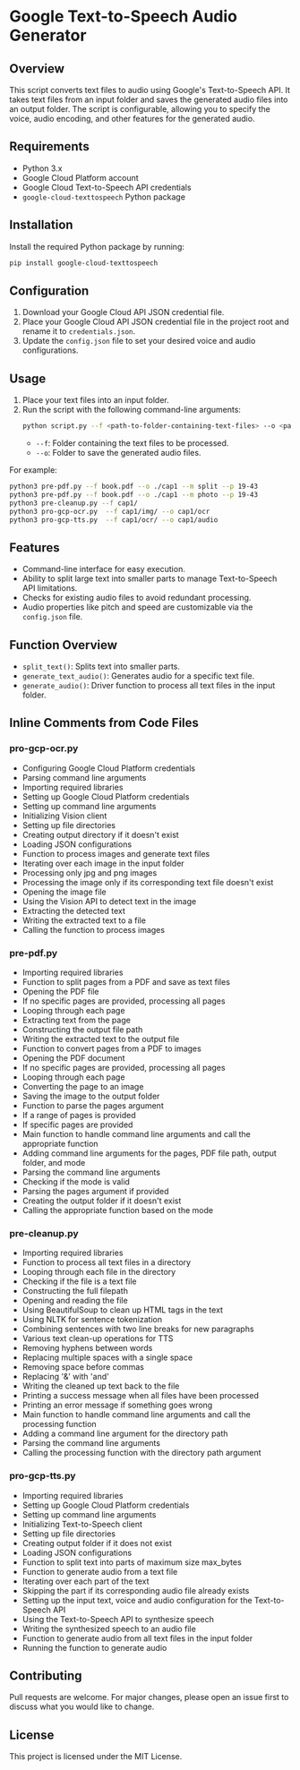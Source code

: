 # Google Text-to-Speech Audio Generator

## Overview
This script converts text files to audio using Google's Text-to-Speech API. It takes text files from an input folder and saves the generated audio files into an output folder. The script is configurable, allowing you to specify the voice, audio encoding, and other features for the generated audio.

## Requirements
- Python 3.x
- Google Cloud Platform account
- Google Cloud Text-to-Speech API credentials
- `google-cloud-texttospeech` Python package

## Installation
Install the required Python package by running:
```bash
pip install google-cloud-texttospeech
```

## Configuration
1. Download your Google Cloud API JSON credential file.
2. Place your Google Cloud API JSON credential file in the project root and rename it to `credentials.json`.
3. Update the `config.json` file to set your desired voice and audio configurations.

## Usage
1. Place your text files into an input folder.
2. Run the script with the following command-line arguments:
    ```bash
    python script.py --f <path-to-folder-containing-text-files> --o <path-to-folder-to-save-generated-audio-files>
    ```
   - `--f`: Folder containing the text files to be processed.
   - `--o`: Folder to save the generated audio files.

For example:
```bash
python3 pre-pdf.py --f book.pdf --o ./cap1 --m split --p 19-43
python3 pre-pdf.py --f book.pdf --o ./cap1 --m photo --p 19-43
python3 pre-cleanup.py --f cap1/
python3 pro-gcp-ocr.py  --f cap1/img/ --o cap1/ocr
python3 pro-gcp-tts.py  --f cap1/ocr/ --o cap1/audio
```

## Features
- Command-line interface for easy execution.
- Ability to split large text into smaller parts to manage Text-to-Speech API limitations.
- Checks for existing audio files to avoid redundant processing.
- Audio properties like pitch and speed are customizable via the `config.json` file.

## Function Overview
- `split_text()`: Splits text into smaller parts.
- `generate_text_audio()`: Generates audio for a specific text file.
- `generate_audio()`: Driver function to process all text files in the input folder.


## Inline Comments from Code Files

### pro-gcp-ocr.py

- Configuring Google Cloud Platform credentials
- Parsing command line arguments
- Importing required libraries
- Setting up Google Cloud Platform credentials
- Setting up command line arguments
- Initializing Vision client
- Setting up file directories
- Creating output directory if it doesn't exist
- Loading JSON configurations
- Function to process images and generate text files
- Iterating over each image in the input folder
- Processing only jpg and png images
- Processing the image only if its corresponding text file doesn't exist
- Opening the image file
- Using the Vision API to detect text in the image
- Extracting the detected text
- Writing the extracted text to a file
- Calling the function to process images

### pre-pdf.py

- Importing required libraries
- Function to split pages from a PDF and save as text files
- Opening the PDF file
- If no specific pages are provided, processing all pages
- Looping through each page
- Extracting text from the page
- Constructing the output file path
- Writing the extracted text to the output file
- Function to convert pages from a PDF to images
- Opening the PDF document
- If no specific pages are provided, processing all pages
- Looping through each page
- Converting the page to an image
- Saving the image to the output folder
- Function to parse the pages argument
- If a range of pages is provided
- If specific pages are provided
- Main function to handle command line arguments and call the appropriate function
- Adding command line arguments for the pages, PDF file path, output folder, and mode
- Parsing the command line arguments
- Checking if the mode is valid
- Parsing the pages argument if provided
- Creating the output folder if it doesn't exist
- Calling the appropriate function based on the mode

### pre-cleanup.py

- Importing required libraries
- Function to process all text files in a directory
- Looping through each file in the directory
- Checking if the file is a text file
- Constructing the full filepath
- Opening and reading the file
- Using BeautifulSoup to clean up HTML tags in the text
- Using NLTK for sentence tokenization
- Combining sentences with two line breaks for new paragraphs
- Various text clean-up operations for TTS
- Removing hyphens between words
- Replacing multiple spaces with a single space
- Removing space before commas
- Replacing '&' with 'and'
- Writing the cleaned up text back to the file
- Printing a success message when all files have been processed
- Printing an error message if something goes wrong
- Main function to handle command line arguments and call the processing function
- Adding a command line argument for the directory path
- Parsing the command line arguments
- Calling the processing function with the directory path argument

### pro-gcp-tts.py

- Importing required libraries
- Setting up Google Cloud Platform credentials
- Setting up command line arguments
- Initializing Text-to-Speech client
- Setting up file directories
- Creating output folder if it does not exist
- Loading JSON configurations
- Function to split text into parts of maximum size max_bytes
- Function to generate audio from a text file
- Iterating over each part of the text
- Skipping the part if its corresponding audio file already exists
- Setting up the input text, voice and audio configuration for the Text-to-Speech API
- Using the Text-to-Speech API to synthesize speech
- Writing the synthesized speech to an audio file
- Function to generate audio from all text files in the input folder
- Running the function to generate audio

## Contributing
Pull requests are welcome. For major changes, please open an issue first to discuss what you would like to change.

## License
This project is licensed under the MIT License.
